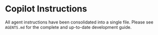 # Copilot Instructions

All agent instructions have been consolidated into a single file. Please see `AGENTS.md` for the complete and up-to-date development guide.